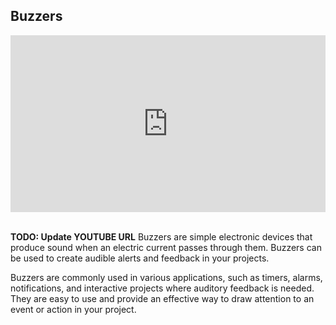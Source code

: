 ## Buzzers

<html>
  <div style="position: relative; overflow: hidden; padding-top: 56.25%;">
    <iframe style="position: absolute; top: 0; left: 0; right: 0; width: 100%; height: 100%; border: none;" src="https://www.youtube.com/embed/XXXXXXXXX?rel=0&cc_load_policy=1" allowfullscreen allow="accelerometer; autoplay; clipboard-write; encrypted-media; gyroscope; picture-in-picture; web-share">
    </iframe>
  </div><br>
</html>

**TODO: Update YOUTUBE URL**
Buzzers are simple electronic devices that produce sound when an electric current passes through them. Buzzers can be used to create audible alerts and feedback in your projects.

Buzzers are commonly used in various applications, such as timers, alarms, notifications, and interactive projects where auditory feedback is needed. They are easy to use and provide an effective way to draw attention to an event or action in your project.